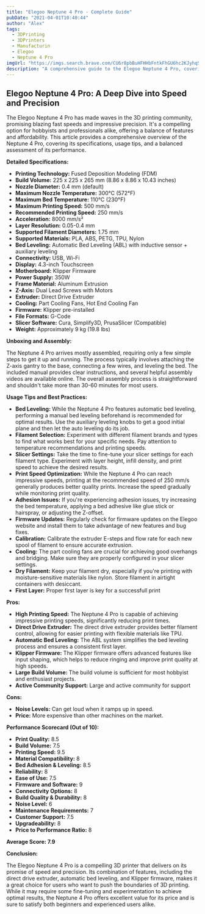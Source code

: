 ```yaml
---
title: "Elegoo Neptune 4 Pro - Complete Guide"
pubDate: "2021-04-01T10:40:44"
author: "Alex"
tags:
  - 3DPrinting
  - 3DPrinters
  - Manufacturin
  - Elegoo
  - Neptune 4 Pro
imgUrl: "https://imgs.search.brave.com/CU6r8pbBuHFHHbFntkFhGU6hc2KJyhqSvk4z_pM_A1M/rs:fit:860:0:0:0/g:ce/aHR0cHM6Ly9jZG4u/aWRlYWxvLmNvbS9m/b2xkZXIvUHJvZHVj/dC8yMDI4MjcvMi8y/MDI4MjcyMzMvczFf/cHJvZHVrdGJpbGRf/bWF4L2VsZWdvby1u/ZXB0dW5lLTQtcHJv/LmpwZw"
description: "A comprehensive guide to the Elegoo Neptune 4 Pro, covering specifications, usage tips, and comparisons with similar products."
---
```


## Elegoo Neptune 4 Pro: A Deep Dive into Speed and Precision

The Elegoo Neptune 4 Pro has made waves in the 3D printing community, promising blazing fast speeds and impressive precision. It's a compelling option for hobbyists and professionals alike, offering a balance of features and affordability. This article provides a comprehensive overview of the Neptune 4 Pro, covering its specifications, usage tips, and a balanced assessment of its performance.

**Detailed Specifications:**

*   **Printing Technology:** Fused Deposition Modeling (FDM)
*   **Build Volume:** 225 x 225 x 265 mm (8.86 x 8.86 x 10.43 inches)
*   **Nozzle Diameter:** 0.4 mm (default)
*   **Maximum Nozzle Temperature:** 300°C (572°F)
*   **Maximum Bed Temperature:** 110°C (230°F)
*   **Maximum Printing Speed:** 500 mm/s
*   **Recommended Printing Speed:** 250 mm/s
*   **Acceleration:** 8000 mm/s²
*   **Layer Resolution:** 0.05-0.4 mm
*   **Supported Filament Diameters:** 1.75 mm
*   **Supported Materials:** PLA, ABS, PETG, TPU, Nylon
*   **Bed Leveling:** Automatic Bed Leveling (ABL) with inductive sensor + auxiliary leveling
*   **Connectivity:** USB, Wi-Fi
*   **Display:** 4.3-inch Touchscreen
*   **Motherboard:** Klipper Firmware
*   **Power Supply:** 350W
*   **Frame Material:** Aluminum Extrusion
*   **Z-Axis:** Dual Lead Screws with Motors
*   **Extruder:** Direct Drive Extruder
*   **Cooling:** Part Cooling Fans, Hot End Cooling Fan
*   **Firmware:** Klipper pre-installed
*   **File Formats:** G-Code
*   **Slicer Software:** Cura, Simplify3D, PrusaSlicer (Compatible)
*   **Weight:** Approximately 9 kg (19.8 lbs)

**Unboxing and Assembly:**

The Neptune 4 Pro arrives mostly assembled, requiring only a few simple steps to get it up and running. The process typically involves attaching the Z-axis gantry to the base, connecting a few wires, and leveling the bed. The included manual provides clear instructions, and several helpful assembly videos are available online. The overall assembly process is straightforward and shouldn't take more than 30-60 minutes for most users.

**Usage Tips and Best Practices:**

*   **Bed Leveling:** While the Neptune 4 Pro features automatic bed leveling, performing a manual bed leveling beforehand is recommended for optimal results. Use the auxiliary leveling knobs to get a good initial plane and then let the auto leveling do its job.
*   **Filament Selection:** Experiment with different filament brands and types to find what works best for your specific needs. Pay attention to temperature recommendations and printing speeds.
*   **Slicer Settings:** Take the time to fine-tune your slicer settings for each filament type. Experiment with layer height, infill density, and print speed to achieve the desired results.
*   **Print Speed Optimization:** While the Neptune 4 Pro can reach impressive speeds, printing at the recommended speed of 250 mm/s generally produces better quality prints. Increase the speed gradually while monitoring print quality.
*   **Adhesion Issues:** If you're experiencing adhesion issues, try increasing the bed temperature, applying a bed adhesive like glue stick or hairspray, or adjusting the Z-offset.
*   **Firmware Updates:** Regularly check for firmware updates on the Elegoo website and install them to take advantage of new features and bug fixes.
*   **Calibration:** Calibrate the extruder E-steps and flow rate for each new spool of filament to ensure accurate extrusion.
*   **Cooling:** The part cooling fans are crucial for achieving good overhangs and bridging. Make sure they are properly configured in your slicer settings.
*   **Dry Filament:** Keep your filament dry, especially if you're printing with moisture-sensitive materials like nylon. Store filament in airtight containers with desiccant.
*   **First Layer:** Proper first layer is key for a successfull print

**Pros:**

*   **High Printing Speed:** The Neptune 4 Pro is capable of achieving impressive printing speeds, significantly reducing print times.
*   **Direct Drive Extruder:** The direct drive extruder provides better filament control, allowing for easier printing with flexible materials like TPU.
*   **Automatic Bed Leveling:** The ABL system simplifies the bed leveling process and ensures a consistent first layer.
*   **Klipper Firmware:** The Klipper firmware offers advanced features like input shaping, which helps to reduce ringing and improve print quality at high speeds.
*   **Large Build Volume:** The build volume is sufficient for most hobbyist and enthusiast projects.
*   **Active Community Support:** Large and active community for support

**Cons:**

*   **Noise Levels:** Can get loud when it ramps up in speed.
*   **Price:** More expensive than other machines on the market.

**Performance Scorecard (Out of 10):**

*   **Print Quality:** 8.5
*   **Build Volume:** 7.5
*   **Printing Speed:** 9.5
*   **Material Compatibility:** 8
*   **Bed Adhesion & Leveling:** 8.5
*   **Reliability:** 8
*   **Ease of Use:** 7.5
*   **Firmware and Software:** 9
*   **Connectivity Options:** 8
*   **Build Quality & Durability:** 8
*   **Noise Level:** 6
*   **Maintenance Requirements:** 7
*   **Customer Support:** 7.5
*   **Upgradeability:** 8
*   **Price to Performance Ratio:** 8

**Average Score: 7.9**

**Conclusion:**

The Elegoo Neptune 4 Pro is a compelling 3D printer that delivers on its promise of speed and precision. Its combination of features, including the direct drive extruder, automatic bed leveling, and Klipper firmware, makes it a great choice for users who want to push the boundaries of 3D printing. While it may require some fine-tuning and experimentation to achieve optimal results, the Neptune 4 Pro offers excellent value for its price and is sure to satisfy both beginners and experienced users alike.
